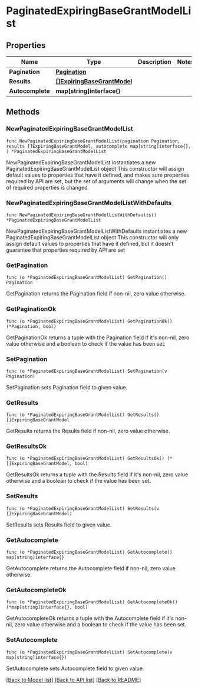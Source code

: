 # PaginatedExpiringBaseGrantModelList

## Properties

Name | Type | Description | Notes
------------ | ------------- | ------------- | -------------
**Pagination** | [**Pagination**](Pagination.md) |  | 
**Results** | [**[]ExpiringBaseGrantModel**](ExpiringBaseGrantModel.md) |  | 
**Autocomplete** | **map[string]interface{}** |  | 

## Methods

### NewPaginatedExpiringBaseGrantModelList

`func NewPaginatedExpiringBaseGrantModelList(pagination Pagination, results []ExpiringBaseGrantModel, autocomplete map[string]interface{}, ) *PaginatedExpiringBaseGrantModelList`

NewPaginatedExpiringBaseGrantModelList instantiates a new PaginatedExpiringBaseGrantModelList object
This constructor will assign default values to properties that have it defined,
and makes sure properties required by API are set, but the set of arguments
will change when the set of required properties is changed

### NewPaginatedExpiringBaseGrantModelListWithDefaults

`func NewPaginatedExpiringBaseGrantModelListWithDefaults() *PaginatedExpiringBaseGrantModelList`

NewPaginatedExpiringBaseGrantModelListWithDefaults instantiates a new PaginatedExpiringBaseGrantModelList object
This constructor will only assign default values to properties that have it defined,
but it doesn't guarantee that properties required by API are set

### GetPagination

`func (o *PaginatedExpiringBaseGrantModelList) GetPagination() Pagination`

GetPagination returns the Pagination field if non-nil, zero value otherwise.

### GetPaginationOk

`func (o *PaginatedExpiringBaseGrantModelList) GetPaginationOk() (*Pagination, bool)`

GetPaginationOk returns a tuple with the Pagination field if it's non-nil, zero value otherwise
and a boolean to check if the value has been set.

### SetPagination

`func (o *PaginatedExpiringBaseGrantModelList) SetPagination(v Pagination)`

SetPagination sets Pagination field to given value.


### GetResults

`func (o *PaginatedExpiringBaseGrantModelList) GetResults() []ExpiringBaseGrantModel`

GetResults returns the Results field if non-nil, zero value otherwise.

### GetResultsOk

`func (o *PaginatedExpiringBaseGrantModelList) GetResultsOk() (*[]ExpiringBaseGrantModel, bool)`

GetResultsOk returns a tuple with the Results field if it's non-nil, zero value otherwise
and a boolean to check if the value has been set.

### SetResults

`func (o *PaginatedExpiringBaseGrantModelList) SetResults(v []ExpiringBaseGrantModel)`

SetResults sets Results field to given value.


### GetAutocomplete

`func (o *PaginatedExpiringBaseGrantModelList) GetAutocomplete() map[string]interface{}`

GetAutocomplete returns the Autocomplete field if non-nil, zero value otherwise.

### GetAutocompleteOk

`func (o *PaginatedExpiringBaseGrantModelList) GetAutocompleteOk() (*map[string]interface{}, bool)`

GetAutocompleteOk returns a tuple with the Autocomplete field if it's non-nil, zero value otherwise
and a boolean to check if the value has been set.

### SetAutocomplete

`func (o *PaginatedExpiringBaseGrantModelList) SetAutocomplete(v map[string]interface{})`

SetAutocomplete sets Autocomplete field to given value.



[[Back to Model list]](../README.md#documentation-for-models) [[Back to API list]](../README.md#documentation-for-api-endpoints) [[Back to README]](../README.md)


